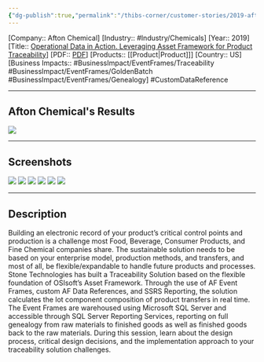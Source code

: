 ```yaml
---
{"dg-publish":true,"permalink":"/thibs-corner/customer-stories/2019-afton-chemical-operational-data-in-action-leveraging-asset-framework-for-product-traceability/"}
---
```


[Company:: Afton Chemical]
[Industry:: #Industry/Chemicals]
[Year:: 2019]
[Title:: [Operational Data in Action. Leveraging Asset Framework for Product Traceability](https://resources.osisoft.com/presentations/operational-data-in-action--leveraging-asset-framework-for-product-traceability--stonetekx/)]
[PDF:: [PDF](https://cdn.osisoft.com/osi/presentations/2019-uc-san-francisco/US19NA-D2FB02-StoneTechnologies-Gallant-Operational-Data-in-Action-Leveraging-Asset-Framework.pdf)]
[Products:: [[Product\|Product]]]
[Country:: US]
[Business Impacts:: #BusinessImpact/EventFrames/Traceability #BusinessImpact/EventFrames/GoldenBatch   #BusinessImpact/EventFrames/Genealogy]
#CustomDataReference 

---
## Afton Chemical's Results
![](https://i.imgur.com/yJM83Sh.png)

---
## Screenshots
![](https://i.imgur.com/engHFmN.png)
![](https://i.imgur.com/FSHITNX.png)
![](https://i.imgur.com/xbGibzw.png)
![](https://i.imgur.com/CWs6sgY.png)
![](https://i.imgur.com/e20si0T.png)
![](https://i.imgur.com/CYokWCR.png)


---
## Description
Building an electronic record of your product’s critical control points and production is a challenge most Food, Beverage, Consumer Products, and Fine Chemical companies share. The sustainable solution needs to be based on your enterprise model, production methods, and transfers, and most of all, be flexible/expandable to handle future products and processes. Stone Technologies has built a Traceability Solution based on the flexible foundation of OSIsoft’s Asset Framework. Through the use of AF Event Frames, custom AF Data References, and SSRS Reporting, the solution calculates the lot component composition of product transfers in real time. The Event Frames are warehoused using Microsoft SQL Server and accessible through SQL Server Reporting Services, reporting on full genealogy from raw materials to finished goods as well as finished goods back to the raw materials. During this session, learn about the design process, critical design decisions, and the implementation approach to your traceability solution challenges.